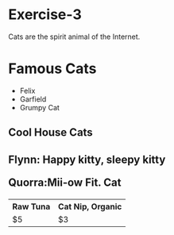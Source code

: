 # Exercise-3
<!DOCTYPE html>
<html>
  <meta charaset = "utf-8">
  <!--<title>Cats</title>-->
</head>
<body>
  <p>Cats are the spirit animal of the Internet.<p>
<h1>Famous Cats</h1>
  
<ul>
  <li>Felix</li>
  <li>Garfield</li>
  <li>Grumpy Cat</li>
</ul>

<h2>Cool House Cats<h2>
 <img
 <p><strong>Flynn:</strong> Happy kitty, sleepy kitty</p>
  
  <p><strong>Quorra:</strong>Mii-ow Fit. Cat</p>
  
<table>
<tr>
  <th>Raw Tuna</th>
  <th>Cat Nip, Organic</th>
</tr>
<tr>
<td>$5</td>
<td>$3</td>
